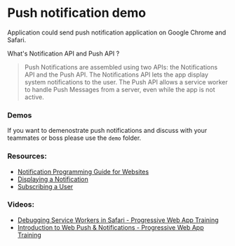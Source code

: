 # Push notification demo

Application could send push notification application on Google Chrome and Safari.

What's Notification API and Push API ?

> Push Notifications are assembled using two APIs: the Notifications API and the Push API. The Notifications API lets the app display system notifications to the user. The Push API allows a service worker to handle Push Messages from a server, even while the app is not active.

### Demos

If you want to demenostrate push notifications and discuss with your teammates or boss please use the `demo` folder.

### Resources: 
- [Notification Programming Guide for Websites](https://developer.apple.com/library/archive/documentation/NetworkingInternet/Conceptual/NotificationProgrammingGuideForWebsites/LocalNotifications/LocalNotifications.html#//apple_ref/doc/uid/TP40012932-SW1)
- [Displaying a Notification](https://developers.google.com/web/fundamentals/push-notifications/display-a-notification)
- [Subscribing a User](https://developers.google.com/web/fundamentals/push-notifications/subscribing-a-user)

### Videos:
- [Debugging Service Workers in Safari - Progressive Web App Training](https://www.youtube.com/watch?v=87RU7v6Y-bk)
- [Introduction to Web Push & Notifications - Progressive Web App Training](https://youtu.be/85LAGSFgUhA)
